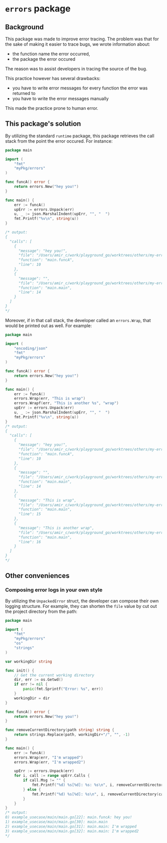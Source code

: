 # `errors` package

## Background
This package was made to improve error tracing.
The problem was that for the sake of making it easier to trace bugs, we wrote information about:
- the function name the error occurred,
- the package the error occured

The reason was to assist developers in tracing the source of the bug.

This practice however has several drawbacks:
- you have to write error messages for every function the error was returned to
- you have to write the error messages manually

This made the practice prone to human error.

## This package's solution
By utilizing the standard `runtime` package, this package retrieves the call stack from the point the error occured.
For instance:
```go
package main

import (
	"fmt"
	"myPkg/errors"
)

func funcA() error {
	return errors.New("hey you!")
}

func main() {
	err := funcA()
    upErr := errors.Unpack(err)
	u, _ := json.MarshalIndent(upErr, "", "  ")
	fmt.Printf("%v\n", string(u))
}

/* output:
{
  "calls": [
    {
      "message": "hey you!",
      "file": "/Users/amir_c/work/playground_go/worktrees/others/my-error-stack-package/my-pkg-error-stack/example_usecase/main/main.go",
      "function": "main.funcA",
      "line": 10
    },
    {
      "message": "",
      "file": "/Users/amir_c/work/playground_go/worktrees/others/my-error-stack-package/my-pkg-error-stack/example_usecase/main/main.go",
      "function": "main.main",
      "line": 14
    }
  ]
}
*/
```

Moreover, if in that call stack, the developer called an `errors.Wrap`, that would be printed out as well.
For example:
```go
package main

import (
	"encoding/json"
	"fmt"
	"myPkg/errors"
)

func funcA() error {
	return errors.New("hey you!")
}

func main() {
	err := funcA()
	errors.Wrap(err, "This is wrap")
	errors.Wrapf(err, "This is another %s", "wrap")
	upErr := errors.Unpack(err)
	u, _ := json.MarshalIndent(upErr, "", "  ")
	fmt.Printf("%v\n", string(u))
}
/* output:
{
  "calls": [
    {
      "message": "hey you!",
      "file": "/Users/amir_c/work/playground_go/worktrees/others/my-error-stack-package/my-pkg-error-stack/example_usecase/main/main.go",
      "function": "main.funcA",
      "line": 10
    },
    {
      "message": "",
      "file": "/Users/amir_c/work/playground_go/worktrees/others/my-error-stack-package/my-pkg-error-stack/example_usecase/main/main.go",
      "function": "main.main",
      "line": 14
    },
    {
      "message": "This is wrap",
      "file": "/Users/amir_c/work/playground_go/worktrees/others/my-error-stack-package/my-pkg-error-stack/example_usecase/main/main.go",
      "function": "main.main",
      "line": 15
    },
    {
      "message": "This is another wrap",
      "file": "/Users/amir_c/work/playground_go/worktrees/others/my-error-stack-package/my-pkg-error-stack/example_usecase/main/main.go",
      "function": "main.main",
      "line": 16
    }
  ]
}
*/
```

## Other conveniences

### Composing error logs in your own style
By utilizing the `UnpackedError` struct, the developer can compose their own logging structure.
For example, they can shorten the `file` value by cut out the project directory from the path:
```go
package main

import (
	"fmt"
	"myPkg/errors"
	"os"
	"strings"
)

var workingDir string

func init() {
	// Get the current working directory
	dir, err := os.Getwd()
	if err != nil {
		panic(fmt.Sprintf("Error: %s", err))
	}
	workingDir = dir
}

func funcA() error {
	return errors.New("hey you!")
}

func removeCurrentDirectory(path string) string {
	return strings.Replace(path, workingDir+"/", "", -1)
}

func main() {
	err := funcA()
	errors.Wrap(err, "I'm wrapped")
	errors.Wrap(err, "I'm wrapped2")

	upErr := errors.Unpack(err)
	for i, call := range upErr.Calls {
		if call.Msg != "" {
			fmt.Printf("%d) %s[%d]: %s: %s\n", i, removeCurrentDirectory(call.File), call.Line, call.Function, call.Msg)
		} else {
			fmt.Printf("%d) %s[%d]: %s\n", i, removeCurrentDirectory(call.File), call.Line, call.Function)
		}
	}
}
/* output:
0) example_usecase/main/main.go[22]: main.funcA: hey you!
1) example_usecase/main/main.go[30]: main.main
2) example_usecase/main/main.go[31]: main.main: I'm wrapped
3) example_usecase/main/main.go[32]: main.main: I'm wrapped2
*/
```
